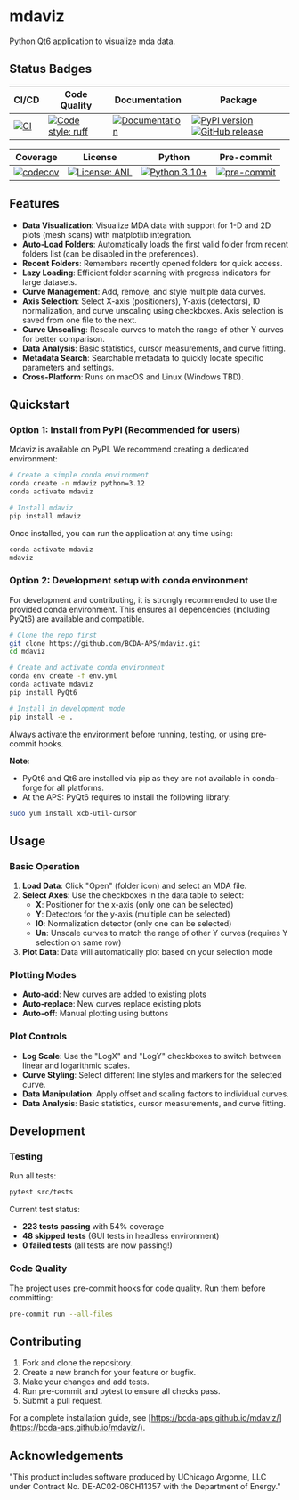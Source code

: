 # mdaviz

Python Qt6 application to visualize mda data.

## Status Badges

CI/CD | Code Quality | Documentation | Package
--- | --- | --- | ---
[![CI](https://github.com/BCDA-APS/mdaviz/workflows/CI/badge.svg)](https://github.com/BCDA-APS/mdaviz/actions/workflows/ci.yml) | [![Code style: ruff](https://img.shields.io/badge/code%20style-ruff-000000.svg)](https://github.com/astral-sh/ruff) | [![Documentation](https://img.shields.io/badge/docs-GitHub%20Pages-blue.svg)](https://bcda-aps.github.io/mdaviz/) | [![PyPI version](https://badge.fury.io/py/mdaviz.svg?cache=1)](https://badge.fury.io/py/mdaviz) [![GitHub release](https://img.shields.io/github/release/BCDA-APS/mdaviz.svg)](https://github.com/BCDA-APS/mdaviz/releases)

Coverage | License | Python | Pre-commit
--- | --- | --- | ---
[![codecov](https://codecov.io/gh/BCDA-APS/mdaviz/branch/main/graph/badge.svg)](https://codecov.io/gh/BCDA-APS/mdaviz) | [![License: ANL](https://img.shields.io/badge/License-ANL-brightgreen.svg)](LICENSE.txt) | [![Python 3.10+](https://img.shields.io/badge/python-3.10+-blue.svg)](https://www.python.org/downloads/) | [![pre-commit](https://img.shields.io/badge/pre--commit-enabled-brightgreen?logo=pre-commit&logoColor=white)](https://github.com/pre-commit/pre-commit)

## Features

* **Data Visualization**: Visualize MDA data with support for 1-D and 2D plots (mesh scans) with matplotlib integration.
* **Auto-Load Folders**: Automatically loads the first valid folder from recent folders list (can be disabled in the preferences).
* **Recent Folders**: Remembers recently opened folders for quick access.
* **Lazy Loading**: Efficient folder scanning with progress indicators for large datasets.
* **Curve Management**: Add, remove, and style multiple data curves.
* **Axis Selection**: Select X-axis (positioners), Y-axis (detectors), I0 normalization, and curve unscaling using checkboxes. Axis selection is saved from one file to the next.
* **Curve Unscaling**: Rescale curves to match the range of other Y curves for better comparison.
* **Data Analysis**: Basic statistics, cursor measurements, and curve fitting.
* **Metadata Search**: Searchable metadata to quickly locate specific parameters and settings.
* **Cross-Platform**: Runs on macOS and Linux (Windows TBD).

## Quickstart

### Option 1: Install from PyPI (Recommended for users)

Mdaviz is available on PyPI. We recommend creating a dedicated environment:

```bash
# Create a simple conda environment
conda create -n mdaviz python=3.12
conda activate mdaviz

# Install mdaviz
pip install mdaviz
```

Once installed, you can run the application at any time using:
```bash
conda activate mdaviz
mdaviz
```

### Option 2: Development setup with conda environment

For development and contributing, it is strongly recommended to use the provided conda environment. This ensures all dependencies (including PyQt6) are available and compatible.

```bash
# Clone the repo first
git clone https://github.com/BCDA-APS/mdaviz.git
cd mdaviz

# Create and activate conda environment
conda env create -f env.yml
conda activate mdaviz
pip install PyQt6

# Install in development mode
pip install -e .
```

Always activate the environment before running, testing, or using pre-commit hooks.


**Note**:
* PyQt6 and Qt6 are installed via pip as they are not available in conda-forge for all platforms.
* At the APS: PyQt6 requires to install the following library:
```bash
sudo yum install xcb-util-cursor
```


## Usage

### Basic Operation

1. **Load Data**: Click "Open" (folder icon) and select an MDA file.
2. **Select Axes**: Use the checkboxes in the data table to select:
   - **X**: Positioner for the x-axis (only one can be selected)
   - **Y**: Detectors for the y-axis (multiple can be selected)
   - **I0**: Normalization detector (only one can be selected)
   - **Un**: Unscale curves to match the range of other Y curves (requires Y selection on same row)
3. **Plot Data**: Data will automatically plot based on your selection mode

### Plotting Modes

- **Auto-add**: New curves are added to existing plots
- **Auto-replace**: New curves replace existing plots
- **Auto-off**: Manual plotting using buttons

### Plot Controls

- **Log Scale**: Use the "LogX" and "LogY" checkboxes to switch between linear and logarithmic scales.
- **Curve Styling**: Select different line styles and markers for the selected curve.
- **Data Manipulation**: Apply offset and scaling factors to individual curves.
- **Data Analysis**: Basic statistics, cursor measurements, and curve fitting.



## Development

### Testing

Run all tests:
```bash
pytest src/tests
```

Current test status:
- **223 tests passing** with 54% coverage
- **48 skipped tests** (GUI tests in headless environment)
- **0 failed tests** (all tests are now passing!)

### Code Quality

The project uses pre-commit hooks for code quality. Run them before committing:
```bash
pre-commit run --all-files
```

## Contributing

1. Fork and clone the repository.
2. Create a new branch for your feature or bugfix.
3. Make your changes and add tests.
4. Run pre-commit and pytest to ensure all checks pass.
5. Submit a pull request.

For a complete installation guide, see [https://bcda-aps.github.io/mdaviz/](https://bcda-aps.github.io/mdaviz/).

## Acknowledgements

"This product includes software produced by UChicago Argonne, LLC
under Contract No. DE-AC02-06CH11357 with the Department of Energy."
